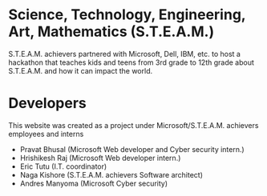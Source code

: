 # Science, Technology, Engineering, Art, Mathematics (S.T.E.A.M.)
S.T.E.A.M. achievers partnered with Microsoft, Dell, IBM, etc. to host a hackathon 
that teaches kids and teens from 3rd grade to 12th grade about 
S.T.E.A.M. and how it can impact the world.

# Developers
This website was created as a project under Microsoft/S.T.E.A.M. achievers employees and interns
- Pravat Bhusal (Microsoft Web developer and Cyber security intern.)
- Hrishikesh Raj (Microsoft Web developer intern.)
- Eric Tutu (I.T. coordinator)
- Naga Kishore (S.T.E.A.M. achievers Software architect)
- Andres Manyoma (Microsoft Cyber security)